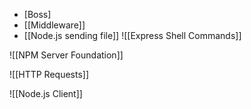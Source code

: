 - [Boss]
- [[Middleware]]
- [[Node.js sending file]]
![[Express Shell Commands]]



![[NPM Server Foundation]]

![[HTTP Requests]]

![[Node.js Client]]